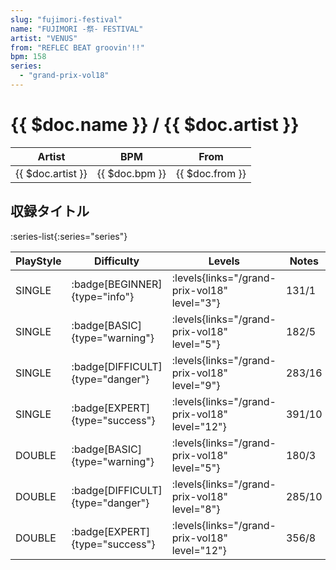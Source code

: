 ```yaml
---
slug: "fujimori-festival"
name: "FUJIMORI -祭- FESTIVAL"
artist: "VENUS"
from: "REFLEC BEAT groovin'!!"
bpm: 158
series:
  - "grand-prix-vol18"
---
```


# {{ $doc.name }} / {{ $doc.artist }}

|Artist|BPM|From|
|------|---|----|
|{{ $doc.artist }}|{{ $doc.bpm }}|{{ $doc.from }}|

## 収録タイトル

:series-list{:series="series"}

|PlayStyle|Difficulty|Levels|Notes|Movie|
|---------|----------|------|-----|-----|
|SINGLE| :badge[BEGINNER]{type="info"}| :levels{links="/grand-prix-vol18" level="3"}|131/1||
|SINGLE| :badge[BASIC]{type="warning"}| :levels{links="/grand-prix-vol18" level="5"}|182/5||
|SINGLE| :badge[DIFFICULT]{type="danger"}| :levels{links="/grand-prix-vol18" level="9"}|283/16||
|SINGLE| :badge[EXPERT]{type="success"}| :levels{links="/grand-prix-vol18" level="12"}|391/10||
|DOUBLE| :badge[BASIC]{type="warning"}| :levels{links="/grand-prix-vol18" level="5"}|180/3||
|DOUBLE| :badge[DIFFICULT]{type="danger"}| :levels{links="/grand-prix-vol18" level="8"}|285/10||
|DOUBLE| :badge[EXPERT]{type="success"}| :levels{links="/grand-prix-vol18" level="12"}|356/8||
